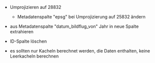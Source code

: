 - Umprojizieren auf 28832
  - Metadatenspalte "epsg" bei Umprojizierung auf 25832 ändern   
- aus Metadatenspalte "datum_bildflug_von" Jahr in neue Spalte extrahieren
- ID-Spalte löschen

- es sollten nur Kacheln berechnet werden, die Daten enthalten, keine Leerkacheln berechnen
